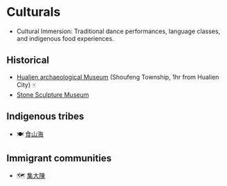 # Culturals

- Cultural Immersion: Traditional dance performances, language classes, and indigenous food experiences.

## Historical

- [Hualien archaeological Museum](https://hlam.hccc.gov.tw/) (Shoufeng Township, 1hr from Hualien City) 🀄
- [Stone Sculpture Museum](https://stone.hccc.gov.tw/en-us/Home)

## Indigenous tribes

- 🍽️ [食山海](https://www.homehualien.com/single-post/taiwancmo_hualien)

## Immigrant communities

- 🗺️ [集大陳](https://smiletaiwan.cw.com.tw/article/6763)

